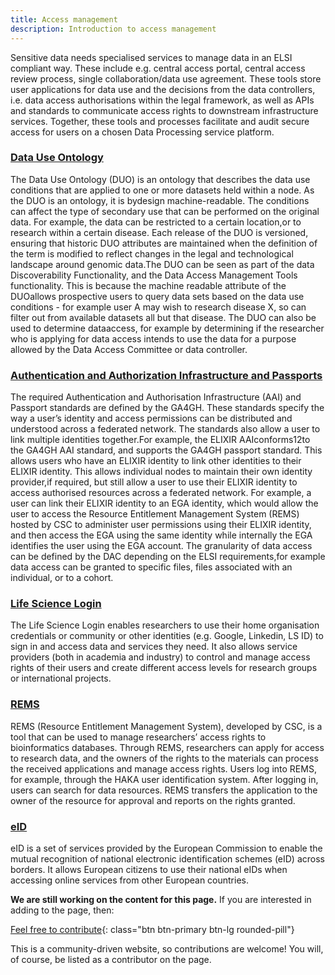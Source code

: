```yaml
---
title: Access management
description: Introduction to access management
---
```


Sensitive data needs specialised services to manage data in an ELSI compliant way. These include e.g. central access portal, central access review process, single collaboration/data use agreement. These tools store user applications for data use and the decisions from the data controllers, i.e. data access authorisations within the legal framework, as well as APIs and standards to communicate access rights to downstream infrastructure services. Together, these tools and processes facilitate and audit secure access for users on a chosen Data Processing service platform.

### [Data Use Ontology](https://www.ga4gh.org/product/data-use-ontology-duo/)
The Data Use Ontology (DUO) is an ontology that describes the data use conditions that are applied to one or more datasets held within a node. As the DUO is an ontology, it is bydesign machine-readable. The conditions can affect the type of secondary use that can be performed on the original data. For example, the data can be restricted to a certain location,or to research within a certain disease. Each release of the DUO is versioned, ensuring that historic DUO attributes are maintained when the definition of the term is modified to reflect changes in the legal and technological landscape around genomic data.The DUO can be seen as part of the data Discoverability Functionality, and the Data Access Management Tools functionality. This is because the machine readable attribute of the DUOallows prospective users to query data sets based on the data use conditions - for example user A may wish to research disease X, so can filter out from available datasets all but that disease. The DUO can also be used to determine dataaccess, for example by determining if the researcher who is applying for data access intends to use the data for a purpose allowed by the Data Access Committee or data controller.

### [Authentication and Authorization Infrastructure and Passports](https://www.ga4gh.org/product/aai/)
The required Authentication and Authorisation Infrastructure (AAI) and Passport standards are defined by the GA4GH. These standards specify the way a user’s identity and access permissions can be distributed and understood across a federated network. The standards also allow a user to link multiple identities together.For example, the ELIXIR AAIconforms12to the GA4GH AAI standard, and supports the GA4GH passport standard. This allows users who have an ELIXIR identity to link other identities to their ELIXIR identity. This allows individual nodes to maintain their own identity provider,if required, but still allow a user to use their ELIXIR identity to access authorised resources across a federated network. For example, a user can link their ELIXIR identity to an EGA identity, which would allow the user to access the Resource Entitlement Management System (REMS) hosted by CSC to administer user permissions using their ELIXIR identity, and then access the EGA using the same identity while internally the EGA identifies the user using the EGA account. The granularity of data access can be defined by the DAC depending on the ELSI requirements,for example data access can be granted to specific files, files associated with an individual, or to a cohort.

### [Life Science Login](https://lifescience-ri.eu/ls-login/)
The Life Science Login enables researchers to use their home organisation credentials or community or other identities (e.g. Google, Linkedin, LS ID) to sign in and access data and services they need. It also allows service providers (both in academia and industry) to control and manage access rights of their users and create different access levels for research groups or international projects.

### [REMS](https://www.elixir-finland.org/en/aai-rems-2/)
REMS (Resource Entitlement Management System), developed by CSC, is a tool that can be used to manage researchers’ access rights to bioinformatics databases. Through REMS, researchers can apply for access to research data, and the owners of the rights to the materials can process the received applications and manage access rights. Users log into REMS, for example, through the HAKA user identification system. After logging in, users can search for data resources. REMS transfers the application to the owner of the resource for approval and reports on the rights granted.

### [eID](https://ec.europa.eu/digital-building-blocks/wikis/display/DIGITAL/eID)
eID is a set of services provided by the European Commission to enable the mutual recognition of national electronic identification schemes (eID) across borders. It allows European citizens to use their national eIDs when accessing online services from other European countries.


**We are still working on the content for this page.** If you are interested in adding to the page, then:

[Feel free to contribute](how_to_contribute){: class="btn btn-primary btn-lg rounded-pill"}

This is a community-driven website, so contributions are welcome! You will, of course, be listed as a contributor on the page.


